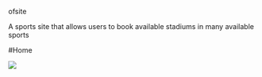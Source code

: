 ofsite


A sports site that allows users to book available stadiums in many available sports



#Home 

<img src="public/img/H.png">


